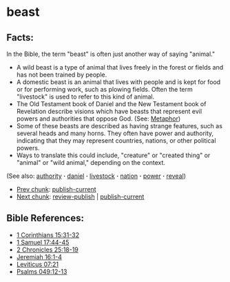 # beast #

## Facts: ##

In the Bible, the term "beast" is often just another way of saying "animal."

* A wild beast is a type of animal that lives freely in the forest or fields and has not been trained by people.
* A domestic beast is an animal that lives with people and is kept for food or for performing work, such as plowing fields. Often the term "livestock" is used to refer to this kind of animal.
* The Old Testament book of Daniel and the New Testament book of Revelation describe visions which have beasts that represent evil powers and authorities that oppose God.  (See: [Metaphor](https://git.door43.org/Door43/en-ta-translate-vol1/src/master/content/figs_metaphor.md))
* Some of these beasts are described as having strange features, such as several heads and many horns. They often have power and authority, indicating that they may represent countries, nations, or other political powers.
* Ways to translate this could include, "creature" or "created thing" or "animal" or "wild animal," depending on the context.

(See also: [authority](../kt/authority.md) **·** [daniel](../other/daniel.md) **·** [livestock](../other/livestock.md) **·** [nation](../other/nation.md) **·** [power](../kt/power.md) **·** [reveal](../kt/reveal.md))

* [Prev chunk](../other/bathsheba.md): [publish-current](../other/bathsheba?do=diff&rev2[0]=1412187431&rev2[1]=&difftype=sidebyside.md)
* [Next chunk](../other/beelzebul.md): [review-publish](../other/beelzebul?do=diff&rev2[0]=1414961608&rev2[1]=1415116965&difftype=sidebyside.md) | [publish-current](../other/beelzebul?do=diff&rev2[0]=1415116965&rev2[1]=&difftype=sidebyside.md)

## Bible References: ##

* [1 Corinthians 15:31-32](https://door43.org/en/bible/notes/1co/15/31)
* [1 Samuel 17:44-45](https://door43.org/en/bible/notes/1sa/17/44)
* [2 Chronicles 25:18-19](https://door43.org/en/bible/notes/2ch/25/18)
* [Jeremiah 16:1-4](https://door43.org/en/bible/notes/jer/16/01)
* [Leviticus 07:21](https://door43.org/en/bible/notes/lev/07/21)
* [Psalms 049:12-13](https://door43.org/en/bible/notes/psa/049/012)


